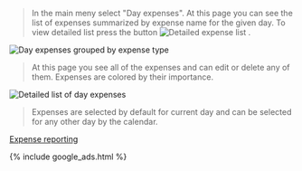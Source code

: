 
> In the main meny select "Day expenses". At this page you can see the list of expenses summarized by expense name for the given day. To view detailed list press the button ![Detailed expense list](https://dvmorozov.github.io/expenses/assets/images/2015-09-20_09h20_20.png) .

![Day expenses grouped by expense type](https://dvmorozov.github.io/expenses/assets/images/2015-10-22_15h59_35.png)

> At this page you see all of the expenses and can edit or delete any of them. Expenses are colored by their importance.

![Detailed list of day expenses](https://dvmorozov.github.io/expenses/assets/images/2015-10-22_16h00_56.png)

> Expenses are selected by default for current day and can be selected for any other day by the calendar.

[Expense reporting](https://dvmorozov.github.io/expenses/expense-reporting)

{% include google_ads.html %}

